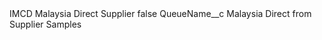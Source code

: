 <?xml version="1.0" encoding="UTF-8"?>
<CustomMetadata xmlns="http://soap.sforce.com/2006/04/metadata" xmlns:xsi="http://www.w3.org/2001/XMLSchema-instance" xmlns:xsd="http://www.w3.org/2001/XMLSchema">
    <label>IMCD Malaysia Direct Supplier</label>
    <protected>false</protected>
    <values>
        <field>QueueName__c</field>
        <value xsi:type="xsd:string">Malaysia Direct from Supplier Samples</value>
    </values>
</CustomMetadata>
